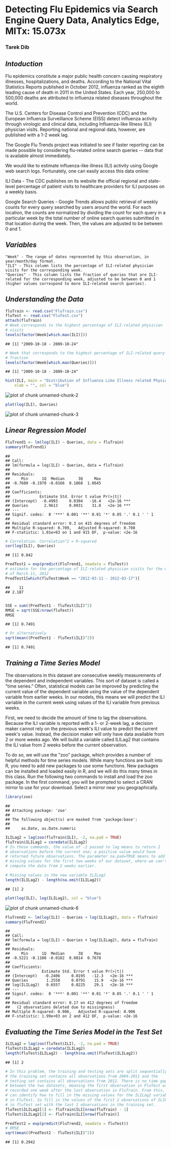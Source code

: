 Detecting Flu Epidemics via Search Engine Query Data, Analytics Edge, MITx: 15.073x
========================================================
### Tarek Dib

## *Intoduction*
Flu epidemics constitute a major public health concern causing respiratory illnesses, hospitalizations, and deaths. According to the National Vital Statistics Reports published in October 2012, influenza ranked as the eighth leading cause of death in 2011 in the United States. Each year, 250,000 to 500,000 deaths are attributed to influenza related diseases throughout the world.

The U.S. Centers for Disease Control and Prevention (CDC) and the European Influenza Surveillance Scheme (EISS) detect influenza activity through virologic and clinical data, including Influenza-like Illness (ILI) physician visits. Reporting national and regional data, however, are published with a 1-2 week lag.

The Google Flu Trends project was initiated to see if faster reporting can be made possible by considering flu-related online search queries -- data that is available almost immediately.

We would like to estimate influenza-like illness (ILI) activity using Google web search logs. Fortunately, one can easily access this data online:

ILI Data - The CDC publishes on its website the official regional and state-level percentage of patient visits to healthcare providers for ILI purposes on a weekly basis.

Google Search Queries - Google Trends allows public retrieval of weekly counts for every query searched by users around the world. For each location, the counts are normalized by dividing the count for each query in a particular week by the total number of online search queries submitted in that location during the week. Then, the values are adjusted to be between 0 and 1. 

## *Variables*
    "Week" - The range of dates represented by this observation, in year/month/day format.
    "ILI" - This column lists the percentage of ILI-related physician visits for the corresponding week.
    "Queries" - This column lists the fraction of queries that are ILI-related for the corresponding week, adjusted to be between 0 and 1 (higher values correspond to more ILI-related search queries).


## *Understanding the Data*

```r
fluTrain <- read.csv("FluTrain.csv")
fluTest <- read.csv("FluTest.csv")
attach(fluTrain)
# Week corresponds to the highest percentage of ILI-related physician
# visits
levels(factor(Week[which.max(ILI)]))
```

```
## [1] "2009-10-18 - 2009-10-24"
```

```r
# Week that corresponds to the highest percentage of ILI-related query
# fraction
levels(factor(Week[which.max(Queries)]))
```

```
## [1] "2009-10-18 - 2009-10-24"
```



```r
hist(ILI, main = "Distribution of Influenza Like Illness related Physician Visits", 
    xlab = "", col = "blue")
```

![plot of chunk unnamed-chunk-2](figure/unnamed-chunk-2.png) 



```r
plot(log(ILI), Queries)
```

![plot of chunk unnamed-chunk-3](figure/unnamed-chunk-3.png) 


## *Linear Regression Model*

```r
FluTrend1 <- lm(log(ILI) ~ Queries, data = fluTrain)
summary(FluTrend1)
```

```
## 
## Call:
## lm(formula = log(ILI) ~ Queries, data = fluTrain)
## 
## Residuals:
##     Min      1Q  Median      3Q     Max 
## -0.7600 -0.1970 -0.0166  0.1868  1.0645 
## 
## Coefficients:
##             Estimate Std. Error t value Pr(>|t|)    
## (Intercept)  -0.4993     0.0304   -16.4   <2e-16 ***
## Queries       2.9613     0.0931    31.8   <2e-16 ***
## ---
## Signif. codes:  0 '***' 0.001 '**' 0.01 '*' 0.05 '.' 0.1 ' ' 1 
## 
## Residual standard error: 0.3 on 415 degrees of freedom
## Multiple R-squared: 0.709,	Adjusted R-squared: 0.708 
## F-statistic: 1.01e+03 on 1 and 415 DF,  p-value: <2e-16
```

```r
# Correlation. Correlation^2 = R-squared
cor(log(ILI), Queries)
```

```
## [1] 0.842
```

```r
PredTest1 = exp(predict(FluTrend1, newdata = fluTest))
# estimate for the percentage of ILI-related physician visits for the week
# of March 11, 2012
PredTest1[which(fluTest$Week == "2012-03-11 - 2012-03-17")]
```

```
##    11 
## 2.187
```

```r

SSE = sum((PredTest1 - fluTest$ILI)^2)
RMSE = sqrt(SSE/nrow(fluTest))
RMSE
```

```
## [1] 0.7491
```

```r
# Or alternatively
sqrt(mean((PredTest1 - fluTest$ILI)^2))
```

```
## [1] 0.7491
```


## *Training a Time Series Model*
The observations in this dataset are consecutive weekly measurements of the dependent and independent variables. This sort of dataset is called a "time series." Often, statistical models can be improved by predicting the current value of the dependent variable using the value of the dependent variable from earlier weeks. In our models, this means we will predict the ILI variable in the current week using values of the ILI variable from previous weeks.

First, we need to decide the amount of time to lag the observations. Because the ILI variable is reported with a 1- or 2-week lag, a decision maker cannot rely on the previous week's ILI value to predict the current week's value. Instead, the decision maker will only have data available from 2 or more weeks ago. We will build a variable called ILILag2 that contains the ILI value from 2 weeks before the current observation.

To do so, we will use the "zoo" package, which provides a number of helpful methods for time series models. While many functions are built into R, you need to add new packages to use some functions. New packages can be installed and loaded easily in R, and we will do this many times in this class. Run the following two commands to install and load the zoo package. In the first command, you will be prompted to select a CRAN mirror to use for your download. Select a mirror near you geographically.


```r
library(zoo)
```

```
## 
## Attaching package: 'zoo'
## 
## The following object(s) are masked from 'package:base':
## 
##     as.Date, as.Date.numeric
```

```r
ILILag2 = lag(zoo(fluTrain$ILI), -2, na.pad = TRUE)
fluTrain$ILILag2 = coredata(ILILag2)
# In these commands, the value of -2 passed to lag means to return 2
# observations before the current one; a positive value would have
# returned future observations. The parameter na.pad=TRUE means to add
# missing values for the first two weeks of our dataset, where we can't
# compute the data from 2 weeks earlier.

# Missing values in the new variable ILILag2
length(ILILag2) - length(na.omit(ILILag2))
```

```
## [1] 2
```



```r
plot(log(ILI), log(ILILag2), col = "blue")
```

![plot of chunk unnamed-chunk-6](figure/unnamed-chunk-6.png) 



```r
FluTrend2 <- lm(log(ILI) ~ Queries + log(ILILag2), data = fluTrain)
summary(FluTrend2)
```

```
## 
## Call:
## lm(formula = log(ILI) ~ Queries + log(ILILag2), data = fluTrain)
## 
## Residuals:
##     Min      1Q  Median      3Q     Max 
## -0.5221 -0.1108 -0.0182  0.0814  0.7678 
## 
## Coefficients:
##              Estimate Std. Error t value Pr(>|t|)    
## (Intercept)   -0.2406     0.0195   -12.3   <2e-16 ***
## Queries        1.2558     0.0791    15.9   <2e-16 ***
## log(ILILag2)   0.6557     0.0225    29.1   <2e-16 ***
## ---
## Signif. codes:  0 '***' 0.001 '**' 0.01 '*' 0.05 '.' 0.1 ' ' 1 
## 
## Residual standard error: 0.17 on 412 degrees of freedom
##   (2 observations deleted due to missingness)
## Multiple R-squared: 0.906,	Adjusted R-squared: 0.906 
## F-statistic: 1.99e+03 on 2 and 412 DF,  p-value: <2e-16
```


## *Evaluating the Time Series Model in the Test Set*

```r
ILILag2 = lag(zoo(fluTest$ILI), -2, na.pad = TRUE)
fluTest$ILILag2 = coredata(ILILag2)
length(fluTest$ILILag2) - length(na.omit(fluTest$ILILag2))
```

```
## [1] 2
```

```r
# In this problem, the training and testing sets are split sequentially --
# the training set contains all observations from 2004-2011 and the
# testing set contains all observations from 2012. There is no time gap
# between the two datasets, meaning the first observation in FluTest was
# recorded one week after the last observation in FluTrain. From this, we
# can identify how to fill in the missing values for the ILILag2 variable
# in FluTest. So fill in the values of the first 2 observations of ILILag2
# in fluTest set with the last 2 observations in the training set.
fluTest$ILILag2[1] <- fluTrain$ILI[nrow(fluTrain) - 1]
fluTest$ILILag2[2] <- fluTrain$ILI[nrow(fluTrain)]

PredTest2 = exp(predict(FluTrend2, newdata = fluTest))
# RMSE
sqrt(mean((PredTest2 - fluTest$ILI)^2))
```

```
## [1] 0.2942
```
